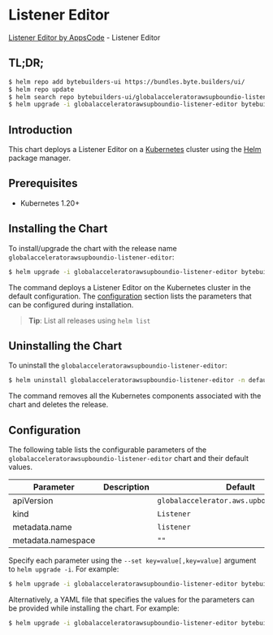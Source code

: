 # Listener Editor

[Listener Editor by AppsCode](https://byte.builders) - Listener Editor

## TL;DR;

```bash
$ helm repo add bytebuilders-ui https://bundles.byte.builders/ui/
$ helm repo update
$ helm search repo bytebuilders-ui/globalacceleratorawsupboundio-listener-editor --version=v0.4.18
$ helm upgrade -i globalacceleratorawsupboundio-listener-editor bytebuilders-ui/globalacceleratorawsupboundio-listener-editor -n default --create-namespace --version=v0.4.18
```

## Introduction

This chart deploys a Listener Editor on a [Kubernetes](http://kubernetes.io) cluster using the [Helm](https://helm.sh) package manager.

## Prerequisites

- Kubernetes 1.20+

## Installing the Chart

To install/upgrade the chart with the release name `globalacceleratorawsupboundio-listener-editor`:

```bash
$ helm upgrade -i globalacceleratorawsupboundio-listener-editor bytebuilders-ui/globalacceleratorawsupboundio-listener-editor -n default --create-namespace --version=v0.4.18
```

The command deploys a Listener Editor on the Kubernetes cluster in the default configuration. The [configuration](#configuration) section lists the parameters that can be configured during installation.

> **Tip**: List all releases using `helm list`

## Uninstalling the Chart

To uninstall the `globalacceleratorawsupboundio-listener-editor`:

```bash
$ helm uninstall globalacceleratorawsupboundio-listener-editor -n default
```

The command removes all the Kubernetes components associated with the chart and deletes the release.

## Configuration

The following table lists the configurable parameters of the `globalacceleratorawsupboundio-listener-editor` chart and their default values.

|     Parameter      | Description |                        Default                        |
|--------------------|-------------|-------------------------------------------------------|
| apiVersion         |             | <code>globalaccelerator.aws.upbound.io/v1beta1</code> |
| kind               |             | <code>Listener</code>                                 |
| metadata.name      |             | <code>listener</code>                                 |
| metadata.namespace |             | <code>""</code>                                       |


Specify each parameter using the `--set key=value[,key=value]` argument to `helm upgrade -i`. For example:

```bash
$ helm upgrade -i globalacceleratorawsupboundio-listener-editor bytebuilders-ui/globalacceleratorawsupboundio-listener-editor -n default --create-namespace --version=v0.4.18 --set apiVersion=globalaccelerator.aws.upbound.io/v1beta1
```

Alternatively, a YAML file that specifies the values for the parameters can be provided while
installing the chart. For example:

```bash
$ helm upgrade -i globalacceleratorawsupboundio-listener-editor bytebuilders-ui/globalacceleratorawsupboundio-listener-editor -n default --create-namespace --version=v0.4.18 --values values.yaml
```

